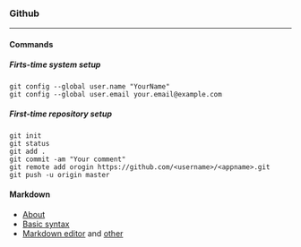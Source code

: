 ### Github

----------

#### Commands

##### Firts-time system setup

```
git config --global user.name "YourName"
git config --global user.email your.email@example.com
```

##### First-time repository setup

```
git init
git status
git add .
git commit -am "Your comment"
git remote add orogin https://github.com/<username>/<appname>.git
git push -u origin master
```

#### Markdown
* [About](https://help.github.com/articles/about-writing-and-formatting-on-github/)
* [Basic syntax](https://help.github.com/articles/basic-writing-and-formatting-syntax/)
* [Markdown editor](https://stackedit.io/editor) and [other](https://jbt.github.io/markdown-editor/)
